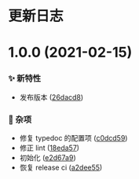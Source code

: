 # 更新日志

# 1.0.0 (2021-02-15)


### ✨ 新特性

* 发布版本 ([26dacd8](https://github.com/arvinxx/umi-plugin-figma/commit/26dacd8))


### 🎫 杂项

* 修复 typedoc 的配置项 ([c0dcd59](https://github.com/arvinxx/umi-plugin-figma/commit/c0dcd59))
* 修正 lint ([18eda57](https://github.com/arvinxx/umi-plugin-figma/commit/18eda57))
* 初始化 ([e2d67a9](https://github.com/arvinxx/umi-plugin-figma/commit/e2d67a9))
* 恢复 release ci ([a2dee55](https://github.com/arvinxx/umi-plugin-figma/commit/a2dee55))
